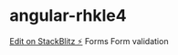 # angular-rhkle4

[Edit on StackBlitz ⚡️](https://stackblitz.com/edit/angular-rhkle4)
Forms
Form validation
